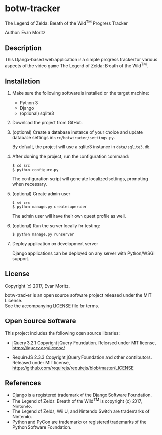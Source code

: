 botw-tracker
============

The Legend of Zelda: Breath of the Wild<sup>TM</sup> Progress Tracker

Author: Evan Moritz

Description
-----------

This Django-based web application is a simple progress tracker for various aspects of the video game
The Legend of Zelda: Breath of the Wild<sup>TM</sup>.

Installation
------------

1. Make sure the following software is installed on the target machine:

   - Python 3
   - Django
   - (optional) sqlite3

2. Download the project from GitHub.

3. (optional) Create a database instance of your choice and update database settings in `src/botwtracker/settings.py`.

   By default, the project will use a sqlite3 instance in `data/sqlite3.db`.

4. After cloning the project, run the configuration command:

       $ cd src
       $ python configure.py

   The configuration script will generate localized settings, prompting when necessary.

5. (optional) Create admin user

       $ cd src
       $ python manage.py createsuperuser

   The admin user will have their own quest profile as well.

6. (optional) Run the server locally for testing:

       $ python manage.py runserver

7. Deploy application on development server

   Django applications can be deployed on any server with Python/WSGI support.

License
-------

Copyright (c) 2017, Evan Moritz.

botw-tracker is an open source software project released under the MIT License.  
See the accompanying LICENSE file for terms.

Open Source Software
--------------------

This project includes the following open source libraries:

  - jQuery 3.2.1
    Copyright jQuery Foundation.
    Released under MIT license, https://jquery.org/license/

  - RequireJS 2.3.3
    Copyright jQuery Foundation and other contributors.
    Released under MIT license, https://github.com/requirejs/requirejs/blob/master/LICENSE

References
----------

  - Django is a registered trademark of the Django Software Foundation.
  - The Legend of Zelda: Breath of the Wild<sup>TM</sup> is copyright (c) 2017, Nintendo.
  - The Legend of Zelda, Wii U, and Nintendo Switch are trademarks of Nintendo.
  - Python and PyCon are trademarks or registered trademarks of the Python Software Foundation.

